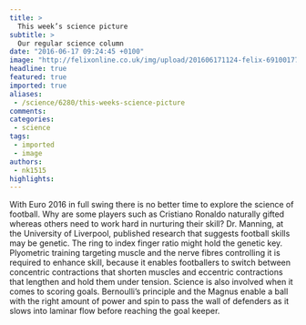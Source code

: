 ```yaml
---
title: >
  This week’s science picture
subtitle: >
  Our regular science column
date: "2016-06-17 09:24:45 +0100"
image: "http://felixonline.co.uk/img/upload/201606171124-felix-6910017781_a59fd1091f_o.jpg"
headline: true
featured: true
imported: true
aliases:
 - /science/6280/this-weeks-science-picture
comments:
categories:
 - science
tags:
 - imported
 - image
authors:
 - nk1515
highlights:
---
```


With Euro 2016 in full swing there is no better time to explore the science of football. Why are some players such as Cristiano Ronaldo naturally gifted whereas others need to work hard in nurturing their skill? Dr. Manning, at the University of Liverpool, published research that suggests football skills may be genetic. The ring to index finger ratio might hold the genetic key. Plyometric training targeting muscle and the nerve fibres controlling it is required to enhance skill, because it enables footballers to switch between concentric contractions that shorten muscles and eccentric contractions that lengthen and hold them under tension. Science is also involved when it comes to scoring goals. Bernoulli’s principle and the Magnus enable a ball with the right amount of power and spin to pass the wall of defenders as it slows into laminar flow before reaching the goal keeper.
